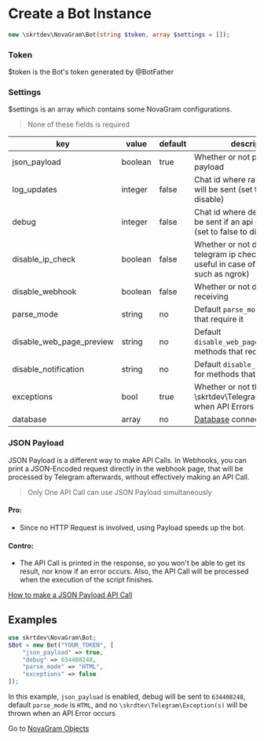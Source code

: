 # Create a Bot Instance

```php
new \skrtdev\NovaGram\Bot(string $token, array $settings = []);
```

### Token
$token is the Bot's token generated by @BotFather

### Settings
$settings is an array which contains some NovaGram configurations.
> None of these fields is required

| key                      | value   | default | description                                                                                        |
|--------------------------|---------|---------|----------------------------------------------------------------------------------------------------|
| json_payload             | boolean | true    | Whether or not print json payload                                                                  |
| log_updates              | integer | false   | Chat id where raw json updates will be sent (set to false to disable)                              |
| debug                    | integer | false   | Chat id where debug logs will be sent if an api error occurs (set to false to disable)             |
| disable_ip_check         | boolean | false   | Whether or not disable telegram ip check (could be useful in case of reverse proxy, such as ngrok) |
| disable_webhook          | boolean | false   | Whether or not disable update receiving                                                            |
| parse_mode               | string  | no      | Default `parse_mode` for methods that require it                                                   |
| disable_web_page_preview | string  | no      | Default `disable_web_page_preview` for methods that require it                                     |
| disable_notification     | string  | no      | Default `disable_notification` for methods that require it                                         |
| exceptions               | bool    | true    | Whether or not throw \skrtdev\Telegram\Exception(s) when API Errors occurs                         |
| database                 | array   | no      | [Database](database.md) connection info                                                            |

### JSON Payload

JSON Payload is a different way to make API Calls.
In Webhooks, you can print a JSON-Encoded request directly in the webhook page, that will be processed by Telegram afterwards, without effectively making an API Call.
> Only One API Call can use JSON Payload simultaneously

#### Pro:
   * Since no HTTP Request is involved, using Payload speeds up the bot.

#### Contro:
   * The API Call is printed in the response, so you won't be able to get its result, nor know if an error occurs. Also, the API Call will be processed when the execution of the script finishes.

[How to make a JSON Payload API Call](requests.md)

## Examples

```php
use skrtdev\NovaGram\Bot;
$Bot = new Bot("YOUR_TOKEN", [
    "json_payload" => true,
    "debug" => 634408248,
    "parse_mode" => "HTML",
    "exceptions" => false
]);
```

In this example, `json_payload` is enabled, debug will be sent to `634408248`, default `parse_mode` is `HTML`, and no `\skrdtev\Telegram\Exception(s)` will be thrown when an API Error occurs

Go to [NovaGram Objects](objects.md)

